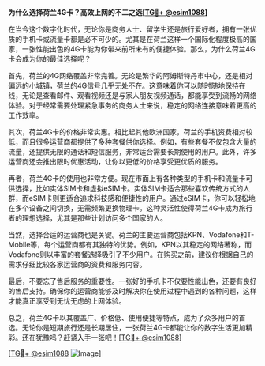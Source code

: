 **为什么选择荷兰4G卡？高效上网的不二之选[[TG💪+ @esim1088](https://t.me/s/esim1088)]**

在当今这个数字化时代，无论你是商务人士、留学生还是旅行爱好者，拥有一张优质的手机卡或流量卡都是必不可少的。尤其是在荷兰这样一个国际化程度极高的国家，一张性能出色的4G卡能为你带来前所未有的便捷体验。那么，为什么荷兰4G卡会成为你的最佳选择呢？

首先，荷兰的4G网络覆盖非常完善。无论是繁华的阿姆斯特丹市中心，还是相对偏远的小城镇，荷兰的4G信号几乎无处不在。这意味着你可以随时随地保持在线，无论是查看邮件、观看视频还是与家人朋友视频通话，都能享受到流畅的网络体验。对于经常需要处理紧急事务的商务人士来说，稳定的网络连接意味着更高的工作效率。

其次，荷兰4G卡的价格非常实惠。相比起其他欧洲国家，荷兰的手机资费相对较低，而且很多运营商都提供了多种套餐供你选择。例如，有些套餐不仅包含大量的流量，还提供无限的通话和短信服务，非常适合需要长期使用的用户。此外，许多运营商还会推出限时优惠活动，让你以更低的价格享受更优质的服务。

再者，荷兰4G卡的使用也非常方便。现在市面上有各种类型的手机卡和流量卡可供选择，比如实体SIM卡和虚拟eSIM卡。实体SIM卡适合那些喜欢传统方式的人群，而eSIM卡则更适合追求科技感和便捷性的用户。通过eSIM卡，你可以轻松地在多个设备之间切换，无需频繁更换物理卡。这种灵活性使得荷兰4G卡成为旅行者的理想选择，尤其是那些计划访问多个国家的人。

当然，选择合适的运营商也是关键。荷兰的主要运营商包括KPN、Vodafone和T-Mobile等，每个运营商都有其独特的优势。例如，KPN以其稳定的网络著称，而Vodafone则以丰富的套餐选择吸引了不少用户。在购买之前，建议你根据自己的需求仔细比较各家运营商的资费和服务内容。

最后，不要忘了售后服务的重要性。一张好的手机卡不仅要性能出色，还要有良好的售后支持。确保你的运营商能够及时解决你在使用过程中遇到的各种问题，这样才能真正享受到无忧无虑的上网体验。

总之，荷兰4G卡以其覆盖广、价格低、使用便捷等特点，成为了众多用户的首选。无论你是短期旅行还是长期居住，一张荷兰4G卡都能让你的数字生活更加精彩。还在犹豫吗？赶紧入手一张吧！[[TG💪+ @esim1088](https://t.me/s/esim1088)]

[[TG💪+ @esim1088](https://t.me/s/esim1088) ![Image](https://i.postimg.cc/4NQfJmqS/Snipaste-2025-05-13-00-14-12.png)]